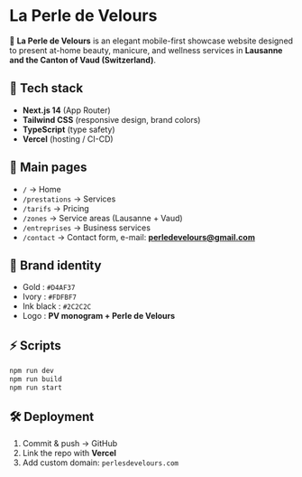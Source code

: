 # La Perle de Velours

🌸 **La Perle de Velours** is an elegant mobile-first showcase website designed to present at-home beauty, manicure, and wellness services in **Lausanne and the Canton of Vaud (Switzerland)**.

## 🚀 Tech stack
- **Next.js 14** (App Router)
- **Tailwind CSS** (responsive design, brand colors)
- **TypeScript** (type safety)
- **Vercel** (hosting / CI-CD)

## 📂 Main pages
- `/` → Home
- `/prestations` → Services
- `/tarifs` → Pricing
- `/zones` → Service areas (Lausanne + Vaud)
- `/entreprises` → Business services
- `/contact` → Contact form, e-mail: **perledevelours@gmail.com**

## 🎨 Brand identity
- Gold : `#D4AF37`
- Ivory : `#FDFBF7`
- Ink black : `#2C2C2C`
- Logo : **PV monogram + Perle de Velours**

## ⚡ Scripts
```bash
npm run dev
npm run build
npm run start
```

## 🛠 Deployment
1. Commit & push → GitHub
2. Link the repo with **Vercel**
3. Add custom domain: `perlesdevelours.com`
